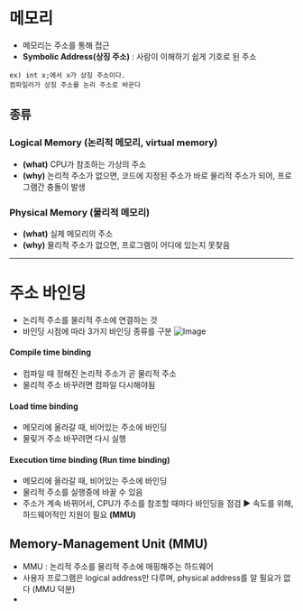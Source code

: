 # 메모리
- 메모리는 주소를 통해 접근
- **Symbolic Address(상징 주소)** : 사람이 이해하기 쉽게 기호로 된 주소
```
ex) int x;에서 x가 상징 주소이다.
컴파일러가 상징 주소를 논리 주소로 바꾼다
```
  ## 종류
  ### Logical Memory (논리적 메모리, virtual memory)
  - **(what)** CPU가 참조하는 가상의 주소
  - **(why)** 논리적 주소가 없으면, 코드에 지정된 주소가 바로 물리적 주소가 되어, 프로그램간 충돌이 발생
  ### Physical Memory (물리적 메모리)
  - **(what)** 실제 메모리의 주소
  - **(why)** 물리적 주소가 없으면, 프로그램이 어디에 있는지 못찾음
----
# 주소 바인딩
- 논리적 주소를 물리적 주소에 연결하는 것
- 바인딩 시점에 따라 3가지 바인딩 종류를 구분
![Image](https://github.com/user-attachments/assets/85d50a1a-508d-4ab5-bcc8-0adb30685c0a)
#### **Compile time binding**
  - 컴파일 때 정해진 논리적 주소가 곧 물리적 주소
  - 물리적 주소 바꾸려면 컴파일 다시해야됨
#### **Load time binding**
  - 메모리에 올라갈 때, 비어있는 주소에 바인딩
  - 물맂거 주소 바꾸려면 다시 실행
#### **Execution time binding (Run time binding)**
  - 메모리에 올라갈 때, 비어있는 주소에 바인딩
  - 물리적 주소를 실행중에 바꿀 수 있음
  - 주소가 계속 바뀌어서, CPU가 주소를 참조할 때마다 바인딩을 점검 ▶ 속도를 위해, 하드웨어적인 지원이 필요 **(MMU)**
## Memory-Management Unit (MMU)
- MMU : 논리적 주소를 물리적 주소에 매핑해주는 하드웨어
- 사용자 프로그램은 logical address만 다루며, physical address를 알 필요가 없다 (MMU 덕분)
- 
